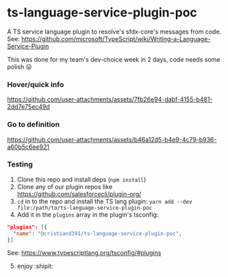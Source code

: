 # ts-language-service-plugin-poc

A TS service language plugin to resolve's sfdx-core's messages from code.
See: https://github.com/microsoft/TypeScript/wiki/Writing-a-Language-Service-Plugin

This was done for my team's dev-choice week in 2 days, code needs some polish 😛

### Hover/quick info

https://github.com/user-attachments/assets/7fb26e94-dabf-4155-b481-2dd7e75ec49d


### Go to definition

https://github.com/user-attachments/assets/b46a12d5-b4e9-4c79-b936-a60b5c6ee921

### Testing

1. Clone this repo and install deps (`npm install`)
2. Clone any of our plugin repos like https://github.com/salesforcecli/plugin-org/
2. `cd` in to the repo and install the TS lang plugin: `yarn add --dev file:/path/to/ts-language-service-plugin-poc`
3. Add it in the `plugins` array in the plugin's tsconfig:
```json
"plugins": [{
  "name": "@cristiand391/ts-language-service-plugin-poc",
}]
```
See: https://www.typescriptlang.org/tsconfig/#plugins

5. enjoy :shipit:
